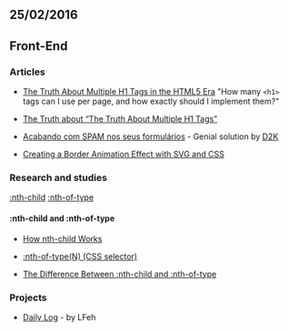 25/02/2016
----------

## Front-End

### Articles

* [The Truth About Multiple H1 Tags in the HTML5 Era](http://webdesign.tutsplus.com/articles/the-truth-about-multiple-h1-tags-in-the-html5-era--webdesign-16824) "How many `<h1>` tags can I use per page, and how exactly should I implement them?"

* [The Truth about “The Truth About Multiple H1 Tags”](http://adrianroselli.com/2013/12/the-truth-about-truth-about-multiple-h1.html)

* [Acabando com SPAM nos seus formulários](http://blog.da2k.com.br/2015/02/16/acabando-com-spam-nos-seus-formularios/#.Vs3vrp3IIeA.twitter) - Genial solution by [D2K](https://github.com/fdaciuk)

* [Creating a Border Animation Effect with SVG and CSS](http://tympanus.net/codrops/2014/02/26/creating-a-border-animation-effect-with-svg-and-css)

### Research and studies

[:nth-child](https://developer.mozilla.org/en-US/docs/Web/CSS/:nth-child)
[:nth-of-type](https://developer.mozilla.org/pt-BR/docs/Web/CSS/:nth-of-type)

#### :nth-child and :nth-of-type

- [How nth-child Works](https://css-tricks.com/how-nth-child-works/)

- [:nth-of-type(N) (CSS selector)](http://www.sitepoint.com/web-foundations/nth-typen-css-selector/)

- [The Difference Between :nth-child and :nth-of-type](https://css-tricks.com/the-difference-between-nth-child-and-nth-of-type/)

### Projects

- [Daily Log](https://github.com/LFeh/dailylog) - by LFeh
